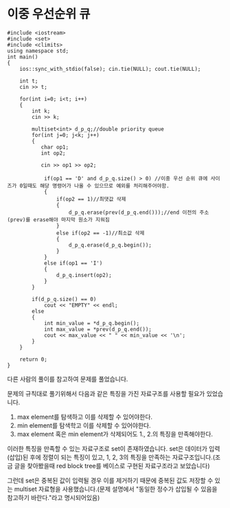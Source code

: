 # 이중 우선순위 큐

```
#include <iostream>
#include <set>
#include <climits>
using namespace std;
int main()
{
    ios::sync_with_stdio(false); cin.tie(NULL); cout.tie(NULL);

    int t;
    cin >> t;

    for(int i=0; i<t; i++)
    {
        int k;
        cin >> k;

        multiset<int> d_p_q;//double priority queue
        for(int j=0; j<k; j++)
        {
           char op1;
           int op2;
           
           cin >> op1 >> op2;

            if(op1 == 'D' and d_p_q.size() > 0) //이중 우선 순위 큐에 사이즈가 0일때도 해당 명령어가 나올 수 있으므로 예외를 처리해주어야함.
            {
                if(op2 == 1)//최댓값 삭제
                {
                    d_p_q.erase(prev(d_p_q.end()));//end 이전의 주소(prev)를 erase해야 마지막 원소가 지워짐
                }
                else if(op2 == -1)//최소값 삭제
                {
                    d_p_q.erase(d_p_q.begin());
                }
            }
            else if(op1 == 'I')
            {
                d_p_q.insert(op2);
            }
        }

        if(d_p_q.size() == 0)
            cout << "EMPTY" << endl;
        else
        {
            int min_value = *d_p_q.begin();
            int max_value = *prev(d_p_q.end());
            cout << max_value << " " << min_value << '\n';
        }
    }

    return 0;
}
```

다른 사람의 풀이를 참고하여 문제를 풀었습니다.

문제의 규칙대로 풀기위해서 다음과 같은 특징을 가진 자료구조를 사용할 필요가 있었습니다.

1. max element를 탐색하고 이를 삭제할 수 있어야한다.
2. min element를 탐색학고 이를 삭제할 수 있어야한다.
3. max element 혹은 min element가 삭제되어도 1., 2.의 특징을 만족해야한다.

이러한 특징을 만족할 수 있는 자료구조로 set이 존재하였습니다. set은 데이터가 입력(삽입)된 후에 정렬이 되는 특징이 있고, 1, 2, 3의 특징을 만족하는 자료구조입니다.(조금 글을 찾아봤을때 red block tree를 베이스로 구현된 자료구조라고 보았습니다)

그런데 set은 중복된 값이 입력될 경우 이를 제거하기 때문에 중복된 값도 저장할 수 있는 multiset 자료형을 사용했습니다.(문제 설명에서 "동일한 정수가 삽입될 수 있음을 참고하기 바란다."라고 명시되어있음)

